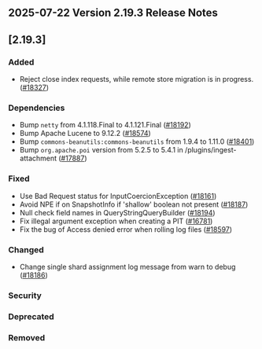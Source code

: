 ## 2025-07-22 Version 2.19.3 Release Notes

## [2.19.3]
### Added
- Reject close index requests, while remote store migration is in progress.([#18327](https://github.com/opensearch-project/OpenSearch/pull/18327))

### Dependencies
- Bump `netty` from 4.1.118.Final to 4.1.121.Final ([#18192](https://github.com/opensearch-project/OpenSearch/pull/18192))
- Bump Apache Lucene to 9.12.2 ([#18574](https://github.com/opensearch-project/OpenSearch/pull/18574))
- Bump `commons-beanutils:commons-beanutils` from 1.9.4 to 1.11.0 ([#18401](https://github.com/opensearch-project/OpenSearch/issues/18401))
- Bump `org.apache.poi` version from 5.2.5 to 5.4.1 in /plugins/ingest-attachment ([#17887](https://github.com/opensearch-project/OpenSearch/pull/17887))

### Fixed
- Use Bad Request status for InputCoercionException ([#18161](https://github.com/opensearch-project/OpenSearch/pull/18161))
- Avoid NPE if on SnapshotInfo if 'shallow' boolean not present ([#18187](https://github.com/opensearch-project/OpenSearch/issues/18187))
- Null check field names in QueryStringQueryBuilder ([#18194](https://github.com/opensearch-project/OpenSearch/pull/18194))
- Fix illegal argument exception when creating a PIT ([#16781](https://github.com/opensearch-project/OpenSearch/pull/16781))
- Fix the bug of Access denied error when rolling log files ([#18597](https://github.com/opensearch-project/OpenSearch/pull/18597))

### Changed
- Change single shard assignment log message from warn to debug ([#18186](https://github.com/opensearch-project/OpenSearch/pull/18186))

### Security

### Deprecated

### Removed
